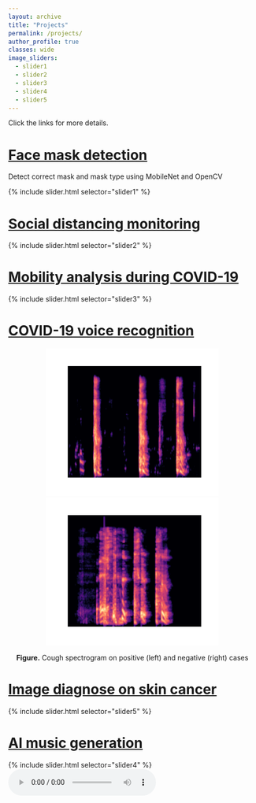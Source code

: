 ```yaml
---
layout: archive
title: "Projects"
permalink: /projects/
author_profile: true
classes: wide
image_sliders:
  - slider1
  - slider2
  - slider3
  - slider4
  - slider5
---
```


Click the links for more details.
# [Face mask detection](projects/face-mask.md)
Detect correct mask and mask type using MobileNet and OpenCV

{% include slider.html selector="slider1" %}

# [Social distancing monitoring](projects/social-distancing.md)

{% include slider.html selector="slider2" %}

# [Mobility analysis during COVID-19](projects/mobility.md)

{% include slider.html selector="slider3" %}

# [COVID-19 voice recognition](projects/voice-rec.md)
<p float="left" align = "center">
  <img src = "/images/research/voice-rec/Fig5-pos-cough-spec.png" width="350" height="300"/>
  <img src = "/images/research/voice-rec/Fig6-neg-cough-spec.png" width="350" height="300"/>
</p>
<p align = "center">
  <b>Figure.</b> Cough spectrogram on positive (left) and negative (right) cases
</p>

# [Image diagnose on skin cancer](projects/skin-cancer.md)
{% include slider.html selector="slider5" %}

# [AI music generation](projects/music.md)
{% include slider.html selector="slider4" %}
![](/files/audio/projects/LSTM_music.wav)
